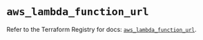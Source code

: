 # `aws_lambda_function_url`

Refer to the Terraform Registry for docs: [`aws_lambda_function_url`](https://registry.terraform.io/providers/hashicorp/aws/6.8.0/docs/resources/lambda_function_url).
